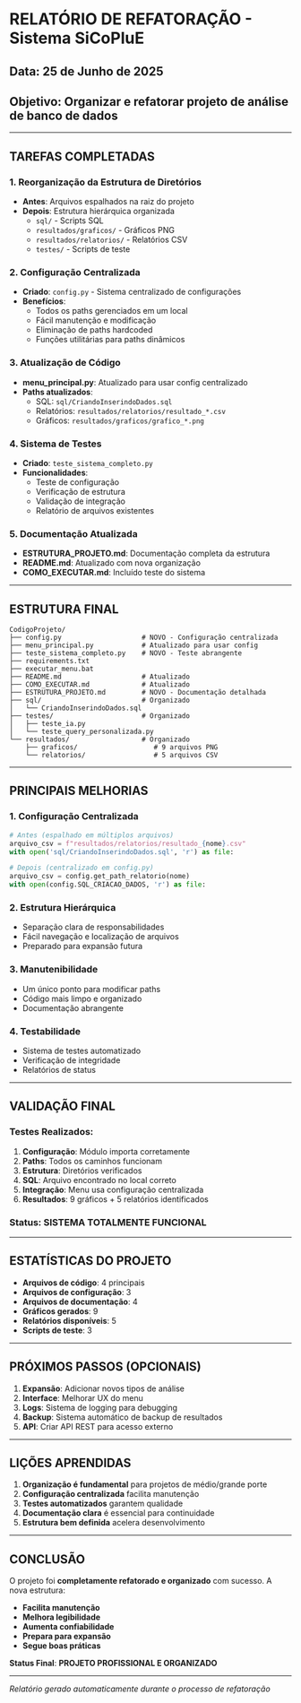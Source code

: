 # RELATÓRIO DE REFATORAÇÃO - Sistema SiCoPluE

## Data: 25 de Junho de 2025
## Objetivo: Organizar e refatorar projeto de análise de banco de dados

---

## TAREFAS COMPLETADAS

### 1. Reorganização da Estrutura de Diretórios
- **Antes**: Arquivos espalhados na raiz do projeto
- **Depois**: Estrutura hierárquica organizada
  - `sql/` - Scripts SQL
  - `resultados/graficos/` - Gráficos PNG
  - `resultados/relatorios/` - Relatórios CSV
  - `testes/` - Scripts de teste

### 2. Configuração Centralizada
- **Criado**: `config.py` - Sistema centralizado de configurações
- **Benefícios**:
  - Todos os paths gerenciados em um local
  - Fácil manutenção e modificação
  - Eliminação de paths hardcoded
  - Funções utilitárias para paths dinâmicos

### 3. Atualização de Código
- **menu_principal.py**: Atualizado para usar config centralizado
- **Paths atualizados**:
  - SQL: `sql/CriandoInserindoDados.sql`
  - Relatórios: `resultados/relatorios/resultado_*.csv`
  - Gráficos: `resultados/graficos/grafico_*.png`

### 4. Sistema de Testes
- **Criado**: `teste_sistema_completo.py`
- **Funcionalidades**:
  - Teste de configuração
  - Verificação de estrutura
  - Validação de integração
  - Relatório de arquivos existentes

### 5. Documentação Atualizada
- **ESTRUTURA_PROJETO.md**: Documentação completa da estrutura
- **README.md**: Atualizado com nova organização
- **COMO_EXECUTAR.md**: Incluído teste do sistema

---

## ESTRUTURA FINAL

```
CodigoProjeto/
├── config.py                    # NOVO - Configuração centralizada
├── menu_principal.py            # Atualizado para usar config
├── teste_sistema_completo.py    # NOVO - Teste abrangente
├── requirements.txt
├── executar_menu.bat
├── README.md                    # Atualizado
├── COMO_EXECUTAR.md             # Atualizado
├── ESTRUTURA_PROJETO.md         # NOVO - Documentação detalhada
├── sql/                         # Organizado
│   └── CriandoInserindoDados.sql
├── testes/                      # Organizado
│   ├── teste_ia.py
│   └── teste_query_personalizada.py
└── resultados/                  # Organizado
    ├── graficos/                   # 9 arquivos PNG
    └── relatorios/                 # 5 arquivos CSV
```

---

## PRINCIPAIS MELHORIAS

### 1. **Configuração Centralizada**
```python
# Antes (espalhado em múltiplos arquivos)
arquivo_csv = f"resultados/relatorios/resultado_{nome}.csv"
with open('sql/CriandoInserindoDados.sql', 'r') as file:

# Depois (centralizado em config.py)
arquivo_csv = config.get_path_relatorio(nome)
with open(config.SQL_CRIACAO_DADOS, 'r') as file:
```

### 2. **Estrutura Hierárquica**
- Separação clara de responsabilidades
- Fácil navegação e localização de arquivos
- Preparado para expansão futura

### 3. **Manutenibilidade**
- Um único ponto para modificar paths
- Código mais limpo e organizado
- Documentação abrangente

### 4. **Testabilidade**
- Sistema de testes automatizado
- Verificação de integridade
- Relatórios de status

---

## VALIDAÇÃO FINAL

### Testes Realizados:
1. **Configuração**: Módulo importa corretamente
2. **Paths**: Todos os caminhos funcionam
3. **Estrutura**: Diretórios verificados
4. **SQL**: Arquivo encontrado no local correto
5. **Integração**: Menu usa configuração centralizada
6. **Resultados**: 9 gráficos + 5 relatórios identificados

### Status: **SISTEMA TOTALMENTE FUNCIONAL**

---

## ESTATÍSTICAS DO PROJETO

- **Arquivos de código**: 4 principais
- **Arquivos de configuração**: 3
- **Arquivos de documentação**: 4
- **Gráficos gerados**: 9
- **Relatórios disponíveis**: 5
- **Scripts de teste**: 3

---

## PRÓXIMOS PASSOS (OPCIONAIS)

1. **Expansão**: Adicionar novos tipos de análise
2. **Interface**: Melhorar UX do menu
3. **Logs**: Sistema de logging para debugging
4. **Backup**: Sistema automático de backup de resultados
5. **API**: Criar API REST para acesso externo

---

## LIÇÕES APRENDIDAS

1. **Organização é fundamental** para projetos de médio/grande porte
2. **Configuração centralizada** facilita manutenção
3. **Testes automatizados** garantem qualidade
4. **Documentação clara** é essencial para continuidade
5. **Estrutura bem definida** acelera desenvolvimento

---

##  CONCLUSÃO

O projeto foi **completamente refatorado e organizado** com sucesso. A nova estrutura:

- **Facilita manutenção**
- **Melhora legibilidade**
- **Aumenta confiabilidade**
- **Prepara para expansão**
- **Segue boas práticas**

**Status Final**: **PROJETO PROFISSIONAL E ORGANIZADO**

---

*Relatório gerado automaticamente durante o processo de refatoração*
